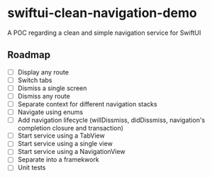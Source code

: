 # swiftui-clean-navigation-demo
A POC regarding a clean and simple navigation service for SwiftUI

## Roadmap

- [ ] Display any route
- [ ] Switch tabs
- [ ] Dismiss a single screen
- [ ] Dismiss any route
- [ ] Separate context for different navigation stacks
- [ ] Navigate using enums
- [ ] Add navigation lifecycle (willDissmiss, didDissmiss, navigation's completion closure and transaction)
- [ ] Start service using a TabView
- [ ] Start service using a single view
- [ ] Start service using a NavigationView
- [ ] Separate into a framekwork
- [ ] Unit tests
